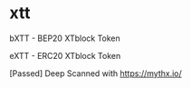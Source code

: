 # xtt
bXTT - BEP20 XTblock Token

eXTT - ERC20 XTblock Token

[Passed] Deep Scanned with https://mythx.io/
